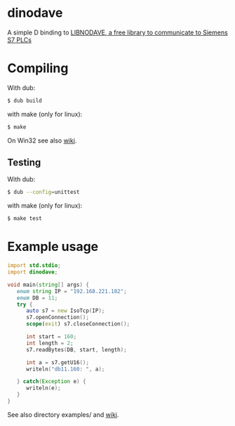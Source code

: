 # dinodave
A simple D binding to [LIBNODAVE, a free library to communicate to Siemens S7 PLCs](https://github.com/netdata/libnodave)

# Compiling
With dub:

```sh
$ dub build
```
with make (only for linux):

```sh
$ make
```

On Win32 see also [wiki](https://github.com/o3o/dinodave/wiki/Compiling%20for%20Win32).
## Testing
With dub:

```sh
$ dub --config=unittest
```
with make (only for linux):

```sh
$ make test
```

# Example usage
```D
import std.stdio;
import dinodave;

void main(string[] args) {
   enum string IP = "192.168.221.102";
   enum DB = 11;
   try {
      auto s7 = new IsoTcp(IP);
      s7.openConnection();
      scope(exit) s7.closeConnection();

      int start = 160;
      int length = 2;
      s7.readBytes(DB, start, length);

      int a = s7.getU16();
      writeln("db11.160: ", a);

   } catch(Exception e) {
      writeln(e);
   }
}
```

See also directory examples/ and [wiki](https://github.com/o3o/dinodave/wiki/).
